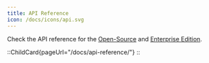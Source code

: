 ```yaml
---
title: API Reference
icon: /docs/icons/api.svg
---
```


Check the API reference for the [Open-Source](../11.api-reference/open-source.md) and [Enterprise Edition](../11.api-reference/enterprise.md).

::ChildCard{pageUrl="/docs/api-reference/"}
::